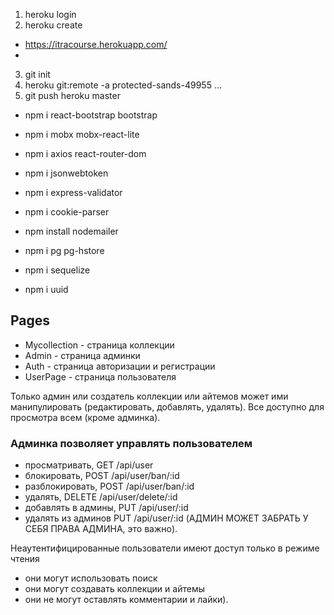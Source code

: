 1. heroku login
2. heroku create
* https://itracourse.herokuapp.com/
* 
3. git init
4. heroku git:remote -a protected-sands-49955
...
5. git push heroku master

* npm i react-bootstrap bootstrap
* npm i mobx mobx-react-lite
* npm i axios react-router-dom
* npm i jsonwebtoken
* npm i express-validator
* npm i cookie-parser
* npm install nodemailer

* npm i pg pg-hstore
* npm i sequelize
* npm i uuid

## Pages
* Mycollection - страница коллекции
* Admin - страница админки
* Auth - страница авторизации и регистрации
* UserPage - страница пользователя

Только админ или создатель коллекции или айтемов может ими манипулировать (редактировать, добавлять, удалять). 
Все доступно для просмотра всем (кроме админка).

### Админка позволяет управлять пользователем
* просматривать,       GET   /api/user
* блокировать,         POST   /api/user/ban/:id
* разблокировать,      POST   /api/user/ban/:id
* удалять,             DELETE /api/user/delete/:id
* добавлять в админы,  PUT    /api/user/:id
* удалять из админов   PUT    /api/user/:id
(АДМИН МОЖЕТ ЗАБРАТЬ У СЕБЯ ПРАВА АДМИНА, это важно).


Неаутентифицированные пользователи имеют доступ только в режиме чтения 
- они могут использовать поиск
- они могут создавать коллекции и айтемы
- они не могут оставлять комментарии и лайки).